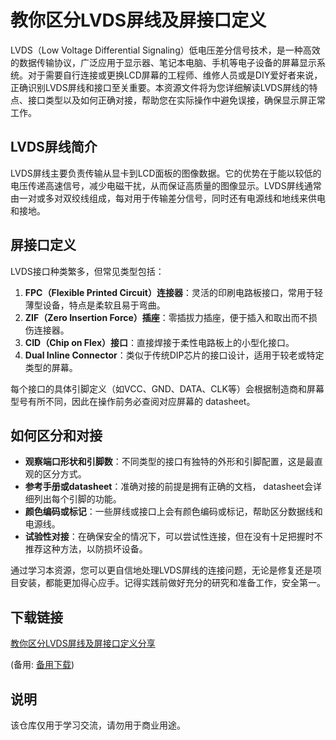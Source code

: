# 教你区分LVDS屏线及屏接口定义

LVDS（Low Voltage Differential Signaling）低电压差分信号技术，是一种高效的数据传输协议，广泛应用于显示器、笔记本电脑、手机等电子设备的屏幕显示系统。对于需要自行连接或更换LCD屏幕的工程师、维修人员或是DIY爱好者来说，正确识别LVDS屏线和接口至关重要。本资源文件将为您详细解读LVDS屏线的特点、接口类型以及如何正确对接，帮助您在实际操作中避免误接，确保显示屏正常工作。

## LVDS屏线简介
LVDS屏线主要负责传输从显卡到LCD面板的图像数据。它的优势在于能以较低的电压传递高速信号，减少电磁干扰，从而保证高质量的图像显示。LVDS屏线通常由一对或多对双绞线组成，每对用于传输差分信号，同时还有电源线和地线来供电和接地。

## 屏接口定义
LVDS接口种类繁多，但常见类型包括：

1. **FPC（Flexible Printed Circuit）连接器**：灵活的印刷电路板接口，常用于轻薄型设备，特点是柔软且易于弯曲。
2. **ZIF（Zero Insertion Force）插座**：零插拔力插座，便于插入和取出而不损伤连接器。
3. **CID（Chip on Flex）接口**：直接焊接于柔性电路板上的小型化接口。
4. **Dual Inline Connector**：类似于传统DIP芯片的接口设计，适用于较老或特定类型的屏幕。

每个接口的具体引脚定义（如VCC、GND、DATA、CLK等）会根据制造商和屏幕型号有所不同，因此在操作前务必查阅对应屏幕的 datasheet。

## 如何区分和对接
- **观察端口形状和引脚数**：不同类型的接口有独特的外形和引脚配置，这是最直观的区分方式。
- **参考手册或datasheet**：准确对接的前提是拥有正确的文档， datasheet会详细列出每个引脚的功能。
- **颜色编码或标记**：一些屏线或接口上会有颜色编码或标记，帮助区分数据线和电源线。
- **试验性对接**：在确保安全的情况下，可以尝试性连接，但在没有十足把握时不推荐这种方法，以防损坏设备。

通过学习本资源，您可以更自信地处理LVDS屏线的连接问题，无论是修复还是项目安装，都能更加得心应手。记得实践前做好充分的研究和准备工作，安全第一。

## 下载链接
[教你区分LVDS屏线及屏接口定义分享](https://pan.quark.cn/s/e80b394f271a) 

(备用: [备用下载](https://pan.baidu.com/s/1NueREpDhoP-518-x8heHsQ?pwd=1234))

## 说明

该仓库仅用于学习交流，请勿用于商业用途。

